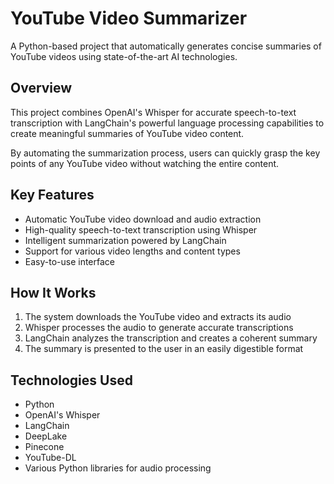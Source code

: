 # YouTube Video Summarizer

A Python-based project that automatically generates concise summaries of YouTube videos using state-of-the-art AI technologies.

## Overview
This project combines OpenAI's Whisper for accurate speech-to-text transcription with LangChain's powerful language processing capabilities to create meaningful summaries of YouTube video content. 

By automating the summarization process, users can quickly grasp the key points of any YouTube video without watching the entire content.

## Key Features
- Automatic YouTube video download and audio extraction
- High-quality speech-to-text transcription using Whisper
- Intelligent summarization powered by LangChain
- Support for various video lengths and content types
- Easy-to-use interface

## How It Works
1. The system downloads the YouTube video and extracts its audio
2. Whisper processes the audio to generate accurate transcriptions
3. LangChain analyzes the transcription and creates a coherent summary
4. The summary is presented to the user in an easily digestible format

## Technologies Used
- Python
- OpenAI's Whisper
- LangChain
- DeepLake
- Pinecone
- YouTube-DL
- Various Python libraries for audio processing
